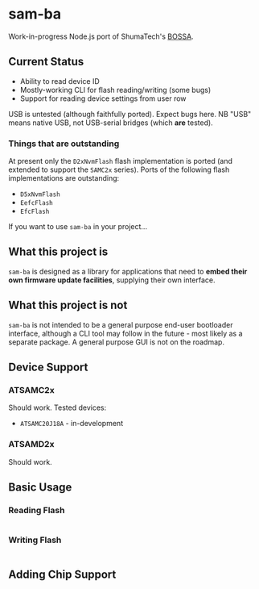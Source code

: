 # sam-ba

Work-in-progress Node.js port of ShumaTech's [BOSSA](https://github.com/shumatech/BOSSA).

## Current Status

  - Ability to read device ID
  - Mostly-working CLI for flash reading/writing (some bugs)
  - Support for reading device settings from user row

USB is untested (although faithfully ported). Expect bugs here. NB "USB" means native USB, not USB-serial bridges (which __are__ tested).

### Things that are outstanding

At present only the `D2xNvmFlash` flash implementation is ported (and extended to support the `SAMC2x` series). Ports of the following flash implementations are outstanding:

  - `D5xNvmFlash`
  - `EefcFlash`
  - `EfcFlash`


If you want to use `sam-ba` in your project...

## What this project is

`sam-ba` is designed as a library for applications that need to __embed their own firmware update facilities__, supplying their own interface.

## What this project is not

`sam-ba` is not intended to be a general purpose end-user bootloader interface, although a CLI tool may follow in the future - most likely as a separate package. A general purpose GUI is not on the roadmap.

## Device Support

### ATSAMC2x

Should work. Tested devices:

  - `ATSAMC20J18A` - in-development

### ATSAMD2x

Should work.

## Basic Usage

### Reading Flash

```javascript


```

### Writing Flash

```javascript


```

## Adding Chip Support

